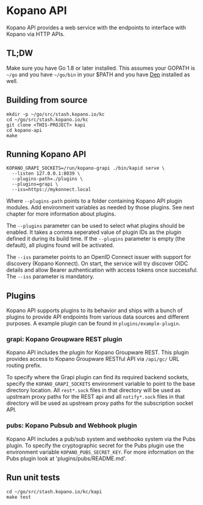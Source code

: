 # Kopano API

Kopano API provides a web service with the endpoints to interface with Kopano
via HTTP APIs.

## TL;DW

Make sure you have Go 1.8 or later installed. This assumes your GOPATH is `~/go` and
you have `~/go/bin` in your $PATH and you have [Dep](https://golang.github.io/dep/)
installed as well.

## Building from source

```
mkdir -p ~/go/src/stash.kopano.io/kc
cd ~/go/src/stash.kopano.io/kc
git clone <THIS-PROJECT> kapi
cd kopano-api
make
```

## Running Kopano API

```
KOPANO_GRAPI_SOCKETS=/run/kopano-grapi ./bin/kapid serve \
  --listen 127.0.0.1:8039 \
  --plugins-path=./plugins \
  --plugins=grapi \
  --iss=https://mykonnect.local
```

Where `--plugins-path` points to a folder containing Kopano API plugin modules.
Add environment variables as needed by those plugins. See next chapter for
more information about plugins.

The `--plugins` parameter can be used to select what plugins should be enabled.
It takes a comma seperated value of plugin IDs as the plugin defined it during
its build time. If the `--plugins` parameter is empty (the default), all plugins
found will be activated.

The `--iss` parameter points to an OpenID Connect issuer with support for
discovery (Kopano Konnect). On start, the service will try discover OIDC details
and allow Bearer authentication with access tokens once successful. The `--iss`
parameter is mandatory.

## Plugins

Kopano API supports plugins to its behavior and ships with a bunch of
plugins to provide API endpoints from various data sources and different
purposes. A example plugin can be found in `plugins/example-plugin`.

### grapi: Kopano Groupware REST plugin

Kopano API includes the plugin for Kopano Groupware REST. This plugin provides
access to Kopano Groupware RESTful API via `/api/gc/` URL routing prefix.

To specify where the Grapi plugin can find its required backend sockets, specify
the `KOPANO_GRAPI_SOCKETS` environment variable to point to the base directory
location. All `rest*.sock` files in that directory will be used as upstream
proxy paths for the REST api and all `notify*.sock` files in that directory will
be used as upstream proxy paths for the subscription socket API.

### pubs: Kopano Pubsub and Webhook plugin

Kopano API includes a pub/sub system and webhooko system via the Pubs plugin. To
specify the cryptographic secret for the Pubs plugin use the environment
variable `KOPANO_PUBS_SECRET_KEY`. For more information on the Pubs plugin look
at 'plugins/pubs/README.md'.

## Run unit tests

```
cd ~/go/src/stash.kopano.io/kc/kapi
make test
```

